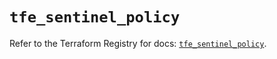 # `tfe_sentinel_policy`

Refer to the Terraform Registry for docs: [`tfe_sentinel_policy`](https://registry.terraform.io/providers/hashicorp/tfe/0.60.0/docs/resources/sentinel_policy).
